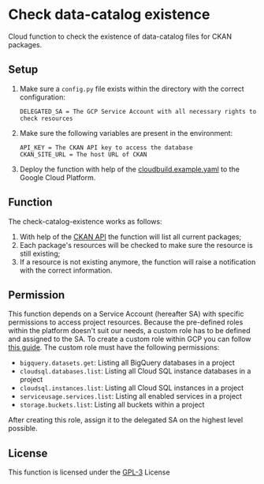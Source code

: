 # Check data-catalog existence
Cloud function to check the existence of data-catalog files for CKAN packages.

## Setup
1. Make sure a ```config.py``` file exists within the directory with the correct configuration:
    ~~~
    DELEGATED_SA = The GCP Service Account with all necessary rights to check resources
    ~~~
2. Make sure the following variables are present in the environment:
    ~~~
    API_KEY = The CKAN API key to access the database
    CKAN_SITE_URL = The host URL of CKAN
    ~~~
3. Deploy the function with help of the [cloudbuild.example.yaml](cloudbuild.example.yaml) to the Google Cloud Platform.

## Function
The check-catalog-existence works as follows:
1. With help of the [CKAN API](https://docs.ckan.org/en/ckan-2.7.3/api/) the function will list all current packages;
2. Each package's resources will be checked to make sure the resource is still existing;
3. If a resource is not existing anymore, the function will raise a notification with the correct information.

## Permission
This function depends on a Service Account (hereafter SA) with specific permissions to access project resources. Because the pre-defined roles within the platform doesn't suit our needs, 
a custom role has to be defined and assigned to the SA. To create a custom role within GCP you can follow [this guide](https://cloud.google.com/iam/docs/creating-custom-roles). 
The custom role must have the following permissions:
- `bigquery.datasets.get`: Listing all BigQuery databases in a project
- `cloudsql.databases.list`: Listing all Cloud SQL instance databases in a project
- `cloudsql.instances.list`: Listing all Cloud SQL instances in a project
- `serviceusage.services.list`: Listing all enabled services in a project
- `storage.buckets.list`: Listing all buckets within a project

After creating this role, assign it to the delegated SA on the highest level possible.

## License
This function is licensed under the [GPL-3](https://www.gnu.org/licenses/gpl-3.0.en.html) License
